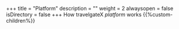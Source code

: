 +++
title = "Platform"
description = ""
weight = 2
alwaysopen = false
isDirectory = false
+++
How travelgateX _platform_ works
{{%custom-children%}}